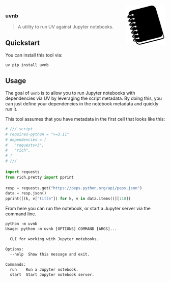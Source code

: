 <img src="img.png" width="125" height="125" align="right" />

### uvnb

> A utility to run UV against Jupyter notebooks.

## Quickstart 

You can install this tool via: 

```
uv pip install uvnb
```

## Usage 

The goal of `uvnb` is to allow you to run Jupyter notebooks with dependencies via UV by leveraging the script metadata. By doing this, you can just define your dependencies in the notebook metadata and quickly run it. 

This tool assumes that you have metadata in the first cell that looks like this: 

```python
# /// script
# requires-python = ">=3.11"
# dependencies = [
#   "requests<3",
#   "rich",
# ]
# ///

import requests
from rich.pretty import pprint

resp = requests.get("https://peps.python.org/api/peps.json")
data = resp.json()
pprint([(k, v["title"]) for k, v in data.items()][:10])
```

From here you can run the notebook, or start a Jupyter server via the command line. 

```
python -m uvnb
Usage: python -m uvnb [OPTIONS] COMMAND [ARGS]...

  CLI for working with Jupyter notebooks.

Options:
  --help  Show this message and exit.

Commands:
  run    Run a Jupyter notebook.
  start  Start Jupyter notebook server.
```

